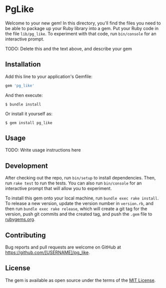 # PgLike

Welcome to your new gem! In this directory, you'll find the files you need to be able to package up your Ruby library into a gem. Put your Ruby code in the file `lib/pg_like`. To experiment with that code, run `bin/console` for an interactive prompt.

TODO: Delete this and the text above, and describe your gem

## Installation

Add this line to your application's Gemfile:

```ruby
gem 'pg_like'
```

And then execute:

    $ bundle install

Or install it yourself as:

    $ gem install pg_like

## Usage

TODO: Write usage instructions here

## Development

After checking out the repo, run `bin/setup` to install dependencies. Then, run `rake test` to run the tests. You can also run `bin/console` for an interactive prompt that will allow you to experiment.

To install this gem onto your local machine, run `bundle exec rake install`. To release a new version, update the version number in `version.rb`, and then run `bundle exec rake release`, which will create a git tag for the version, push git commits and the created tag, and push the `.gem` file to [rubygems.org](https://rubygems.org).

## Contributing

Bug reports and pull requests are welcome on GitHub at https://github.com/[USERNAME]/pg_like.

## License

The gem is available as open source under the terms of the [MIT License](https://opensource.org/licenses/MIT).
